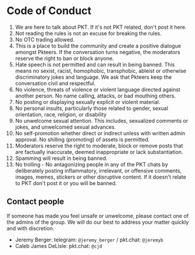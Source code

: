 # Code of Conduct

1. We are here to talk about PKT. If it's not PKT related, don't post it here.
2. Not reading the rules is not an excuse for breaking the rules.
3. No OTC trading allowed.
4. This is a place to build the community and create a positive dialogue amongst Pkteers. If the conversation turns negative, the moderators reserve the right to ban or block anyone.
5. Hate speech is not permitted and can result in being banned. This means no sexist, racist, homophobic, transphobic, ableist or otherwise discriminatory jokes and language. We ask that Pkteers keep the conversation civil and respectful.
6. No violence, threats of violence or violent language directed against another person. No name calling, attacks, or bad mouthing others.
7. No posting or displaying sexually explicit or violent material.
8. No personal insults, particularly those related to gender, sexual orientation, race, religion, or disability
9. No unwelcome sexual attention. This includes, sexualized comments or jokes, and unwelcomed sexual advances.
10. No self-promotion whether direct or indirect unless with written admin approval. No shilling (promoting) of assets is permitted.
11. Moderators reserve the right to moderate, block or remove posts that are factually inaccurate, deemed inappropriate or lack substantiation.
12. Spamming will result in being banned.
13. No trolling - No antagonizing people in any of the PKT chats by deliberately posting inflammatory, irrelevant, or offensive comments, images, memes, stickers or other disruptive content. If it doesn't relate to PKT don't post it or you will be banned.

## Contact people
If someone has made you feel unsafe or unwelcome, please contact one of the admins of the group. We will do our best to address your matter quickly and with discretion.

* Jeremy Berger: telegram: `@jeremy_berger` / pkt.chat: `@jeremyb`
* Caleb James DeLisle: pkt.chat: `@cjd`